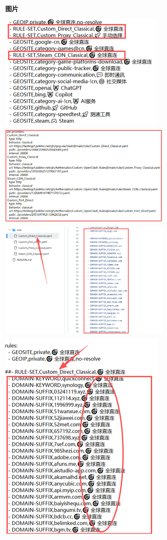 ## 图片

![](../pic/clash/RULE-SET.png)

![](../pic/clash/rule-providers.png)

![](../pic/clash/替换规则数据.png)

![](../pic/clash/change_rule.png)
